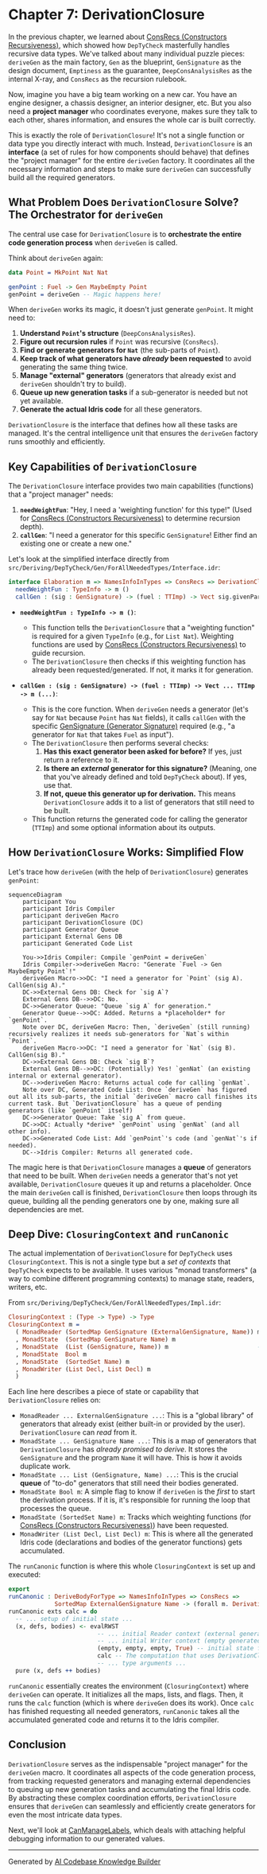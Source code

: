 # Chapter 7: DerivationClosure

In the previous chapter, we learned about [ConsRecs (Constructors Recursiveness)](06_consrecs__constructors_recursiveness_.md), which showed how `DepTyCheck` masterfully handles recursive data types. We've talked about many individual puzzle pieces: `deriveGen` as the main factory, `Gen` as the blueprint, `GenSignature` as the design document, `Emptiness` as the guarantee, `DeepConsAnalysisRes` as the internal X-ray, and `ConsRecs` as the recursion rulebook.

Now, imagine you have a big team working on a new car. You have an engine designer, a chassis designer, an interior designer, etc. But you also need a **project manager** who coordinates everyone, makes sure they talk to each other, shares information, and ensures the whole car is built correctly.

This is exactly the role of `DerivationClosure`! It's not a single function or data type you directly interact with much. Instead, `DerivationClosure` is an **interface** (a set of rules for how components should behave) that defines the "project manager" for the entire `deriveGen` factory. It coordinates all the necessary information and steps to make sure `deriveGen` can successfully build all the required generators.

## What Problem Does `DerivationClosure` Solve? The Orchestrator for `deriveGen`

The central use case for `DerivationClosure` is to **orchestrate the entire code generation process** when `deriveGen` is called.

Think about `deriveGen` again:

```idris
data Point = MkPoint Nat Nat

genPoint : Fuel -> Gen MaybeEmpty Point
genPoint = deriveGen -- Magic happens here!
```

When `deriveGen` works its magic, it doesn't just generate `genPoint`. It might need to:

1.  **Understand `Point`'s structure** (`DeepConsAnalysisRes`).
2.  **Figure out recursion rules** if `Point` was recursive (`ConsRecs`).
3.  **Find or generate generators for `Nat`** (the sub-parts of `Point`).
4.  **Keep track of what generators have *already* been requested** to avoid generating the same thing twice.
5.  **Manage "external" generators** (generators that already exist and `deriveGen` shouldn't try to build).
6.  **Queue up new generation tasks** if a sub-generator is needed but not yet available.
7.  **Generate the actual Idris code** for all these generators.

`DerivationClosure` is the interface that defines how all these tasks are managed. It's the central intelligence unit that ensures the `deriveGen` factory runs smoothly and efficiently.

## Key Capabilities of `DerivationClosure`

The `DerivationClosure` interface provides two main capabilities (functions) that a "project manager" needs:

1.  **`needWeightFun`**: "Hey, I need a 'weighting function' for this type!" (Used for [ConsRecs (Constructors Recursiveness)](06_consrecs__constructors_recurisveness_.md) to determine recursion depth).
2.  **`callGen`**: "I need a generator for this specific `GenSignature`! Either find an existing one or create a new one."

Let's look at the simplified interface directly from `src/Deriving/DepTyCheck/Gen/ForAllNeededTypes/Interface.idr`:

```idris
interface Elaboration m => NamesInfoInTypes => ConsRecs => DerivationClosure m where
  needWeightFun : TypeInfo -> m ()
  callGen : (sig : GenSignature) -> (fuel : TTImp) -> Vect sig.givenParams.size TTImp -> m (TTImp, Maybe (gend ** Vect gend $ Fin gend))
```

*   **`needWeightFun : TypeInfo -> m ()`**:
    *   This function tells the `DerivationClosure` that a "weighting function" is required for a given `TypeInfo` (e.g., for `List Nat`). Weighting functions are used by [ConsRecs (Constructors Recursiveness)](06_consrecs__constructors_recursiveness_.md) to guide recursion.
    *   The `DerivationClosure` then checks if this weighting function has already been requested/generated. If not, it marks it for generation.

*   **`callGen : (sig : GenSignature) -> (fuel : TTImp) -> Vect ... TTImp -> m (...)`**:
    *   This is the core function. When `deriveGen` needs a generator (let's say for `Nat` because `Point` has `Nat` fields), it calls `callGen` with the specific [GenSignature (Generator Signature)](03_gensignature__generator_signature__.md) required (e.g., "a generator for `Nat` that takes `Fuel` as input").
    *   The `DerivationClosure` then performs several checks:
        1.  **Has this exact generator been asked for before?** If yes, just return a reference to it.
        2.  **Is there an *external* generator for this signature?** (Meaning, one that you've already defined and told `DepTyCheck` about). If yes, use that.
        3.  **If not, queue this generator up for derivation.** This means `DerivationClosure` adds it to a list of generators that still need to be built.
    *   This function returns the generated code for calling the generator (`TTImp`) and some optional information about its outputs.

## How `DerivationClosure` Works: Simplified Flow

Let's trace how `deriveGen` (with the help of `DerivationClosure`) generates `genPoint`:

```mermaid
sequenceDiagram
    participant You
    participant Idris Compiler
    participant deriveGen Macro
    participant DerivationClosure (DC)
    participant Generator Queue
    participant External Gens DB
    participant Generated Code List

    You->>Idris Compiler: Compile `genPoint = deriveGen`
    Idris Compiler->>deriveGen Macro: "Generate `Fuel -> Gen MaybeEmpty Point`!"
    deriveGen Macro->>DC: "I need a generator for `Point` (sig A). CallGen(sig A)."
    DC->>External Gens DB: Check for `sig A`?
    External Gens DB-->>DC: No.
    DC->>Generator Queue: "Queue `sig A` for generation."
    Generator Queue-->>DC: Added. Returns a *placeholder* for `genPoint`.
    Note over DC, deriveGen Macro: Then, `deriveGen` (still running) recursively realizes it needs sub-generators for `Nat`s within `Point`.
    deriveGen Macro->>DC: "I need a generator for `Nat` (sig B). CallGen(sig B)."
    DC->>External Gens DB: Check `sig B`?
    External Gens DB-->>DC: (Potentially) Yes! `genNat` (an existing internal or external generator).
    DC-->>deriveGen Macro: Returns actual code for calling `genNat`.
    Note over DC, Generated Code List: Once `deriveGen` has figured out all its sub-parts, the initial `deriveGen` macro call finishes its current task. But `DerivationClosure` has a queue of pending generators (like `genPoint` itself)
    DC->>Generator Queue: Take `sig A` from queue.
    DC->>DC: Actually *derive* `genPoint` using `genNat` (and all other info).
    DC->>Generated Code List: Add `genPoint`'s code (and `genNat`'s if needed).
    DC-->Idris Compiler: Returns all generated code.
```

The magic here is that `DerivationClosure` manages a **queue** of generators that need to be built. When `deriveGen` needs a generator that's not yet available, `DerivationClosure` queues it up and returns a placeholder. Once the main `deriveGen` call is finished, `DerivationClosure` then loops through its queue, building all the pending generators one by one, making sure all dependencies are met.

## Deep Dive: `ClosuringContext` and `runCanonic`

The actual implementation of `DerivationClosure` for `DepTyCheck` uses `ClosuringContext`. This is not a single type but a *set of contexts* that `DepTyCheck` expects to be available. It uses various "monad transformers" (a way to combine different programming contexts) to manage state, readers, writers, etc.

From `src/Deriving/DepTyCheck/Gen/ForAllNeededTypes/Impl.idr`:

```idris
ClosuringContext : (Type -> Type) -> Type
ClosuringContext m =
  ( MonadReader (SortedMap GenSignature (ExternalGenSignature, Name)) m -- external gens (Read-only)
  , MonadState  (SortedMap GenSignature Name) m                         -- gens already asked to be derived (Read/Write)
  , MonadState  (List (GenSignature, Name)) m                         -- queue of gens to be derived (Read/Write)
  , MonadState  Bool m                                                  -- flag that derivation loop is needed (Read/Write)
  , MonadState  (SortedSet Name) m                                      -- type names for weighting functions (Read/Write)
  , MonadWriter (List Decl, List Decl) m                                -- accumulated generated function declarations (Write-only)
  )
```

Each line here describes a piece of state or capability that `DerivationClosure` relies on:

*   `MonadReader ... ExternalGenSignature ...`: This is a "global library" of generators that already exist (either built-in or provided by the user). `DerivationClosure` can *read* from it.
*   `MonadState ... GenSignature Name ...`: This is a map of generators that `DerivationClosure` has *already promised to derive*. It stores the `GenSignature` and the program `Name` it will have. This is how it avoids duplicate work.
*   `MonadState ... List (GenSignature, Name) ...`: This is the crucial **queue** of "to-do" generators that still need their bodies generated.
*   `MonadState Bool m`: A simple flag to know if `deriveGen` is the *first* to start the derivation process. If it is, it's responsible for running the loop that processes the queue.
*   `MonadState (SortedSet Name) m`: Tracks which weighting functions (for [ConsRecs (Constructors Recursiveness)](06_consrecs__constructors_recursiveness_.md)) have been requested.
*   `MonadWriter (List Decl, List Decl) m`: This is where all the generated Idris code (declarations and bodies of the generator functions) gets accumulated.

The `runCanonic` function is where this whole `ClosuringContext` is set up and executed:

```idris
export
runCanonic : DeriveBodyForType => NamesInfoInTypes => ConsRecs =>
             SortedMap ExternalGenSignature Name -> (forall m. DerivationClosure m => m a) -> Elab (a, List Decl)
runCanonic exts calc = do
  -- ... setup of initial state ...
  (x, defs, bodies) <- evalRWST
                         -- ... initial Reader context (external generators) ...
                         -- ... initial Writer context (empty generated code) ...
                         (empty, empty, empty, True) -- initial state for states (maps, lists, boolean flag)
                         calc -- The computation that uses DerivationClosure
                         -- ... type arguments ...
  pure (x, defs ++ bodies)
```

`runCanonic` essentially creates the environment (`ClosuringContext`) where `deriveGen` can operate. It initializes all the maps, lists, and flags. Then, it runs the `calc` function (which is where `deriveGen` does its work). Once `calc` has finished requesting all needed generators, `runCanonic` takes all the accumulated generated code and returns it to the Idris compiler.

## Conclusion

`DerivationClosure` serves as the indispensable "project manager" for the `deriveGen` macro. It coordinates all aspects of the code generation process, from tracking requested generators and managing external dependencies to queuing up new generation tasks and accumulating the final Idris code. By abstracting these complex coordination efforts, `DerivationClosure` ensures that `deriveGen` can seamlessly and efficiently create generators for even the most intricate data types.

Next, we'll look at [CanManageLabels](08_canmanagelabels_.md), which deals with attaching helpful debugging information to our generated values.

---

Generated by [AI Codebase Knowledge Builder](https://github.com/The-Pocket/Tutorial-Codebase-Knowledge)